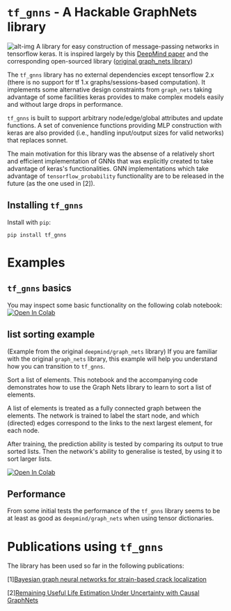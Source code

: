 # `tf_gnns` - A Hackable GraphNets library
![alt-img](https://raw.githubusercontent.com/mylonasc/tf_gnns/main/doc/figures/tfgnns_logo2.png)
A library for easy construction of message-passing networks in tensorflow keras.
It is inspired largely by this [DeepMind paper](https://arxiv.org/abs/1806.01261) and the corresponding open-sourced library ([original graph_nets library](https://github.com/deepmind/graph_nets))

The `tf_gnns` library has no external dependencies except tensorflow 2.x (there is no support for tf 1.x graphs/sessions-based computation). 
It implements some alternative design constraints from `graph_nets` taking advantage of some facilities keras provides to make complex models easily and without large drops in performance.

`tf_gnns` is built to support arbitrary node/edge/global attributes and update functions.
A set of convenience functions providing MLP construction with keras are also provided (i.e., handling input/output sizes for valid networks) that replaces sonnet.

The main motivation for this library was the absense of a relatively short and efficient implementation of GNNs that was explicitly created to take advantage of keras's functionalities.
GNN implementations which take advantage of `tensorflow_probability` functionality are to be released in the future (as the one used in \[2\]).

## Installing `tf_gnns`
Install with `pip`:
```
pip install tf_gnns
```

# Examples

## `tf_gnns` basics
You may inspect some basic functionality on the following colab notebook:
[![Open In Colab](https://colab.research.google.com/assets/colab-badge.svg)](https://colab.research.google.com/github/mylonasc/tf_gnns/blob/main/notebooks/01_tf_gnn_basics.ipynb)


## list sorting example
(Example from the original `deepmind/graph_nets` library)
If you are familiar with the original `graph_nets` library, this example will help you understand how you can transition to `tf_gnns`.

Sort a list of elements.
This notebook and the accompanying code demonstrates how to use the Graph Nets library to learn to sort a list of elements.

A list of elements is treated as a fully connected graph between the elements. 
The network is trained to label the start node, and which (directed) edges correspond to the links to the next largest element, for each node.

After training, the prediction ability is tested by comparing its output to true sorted lists. Then the network's ability to generalise is tested, by using it to sort larger lists.

[![Open In Colab](https://colab.research.google.com/assets/colab-badge.svg)](https://colab.research.google.com/github/mylonasc/tf_gnns/blob/main/notebooks/02_list_sorting.ipynb)

## Performance
From some initial tests the performance of the `tf_gnns` library seems to be at least as good as `deepmind/graph_nets` when using tensor dictionaries.

# Publications using `tf_gnns`
The library has been used so far in the following publications:

\[1\][Bayesian graph neural networks for strain-based crack localization](https://arxiv.org/abs/2012.06791) 

\[2\][Remaining Useful Life Estimation Under Uncertainty with Causal GraphNets](https://arxiv.org/abs/2011.11740)




